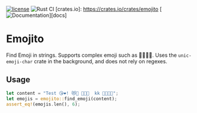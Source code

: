 
[![license](https://shields.io/badge/license-MIT-green)](https://github.com/terhechte/emojito/blob/main/LICENSE.md)
![Rust CI](https://github.com/terhechte/emojito/actions/workflows/ci.yml/badge.svg)
[crates.io]: https://crates.io/crates/emojito
[![Documentation](https://docs.rs/emojito/badge.svg)][docs]

# Emojito

Find Emoji in strings. Supports complex emoji such as 👨‍👩‍👧‍👦.
Uses the `unic-emoji-char` crate in the background, and does not rely on regexes.

## Usage

``` rs
let content = "Test 😘❤️! 😻💓 👨‍👩‍👦  kk 👨‍👩‍👧‍👦";
let emojis = emojito::find_emoji(content);
assert_eq!(emojis.len(), 6);
```
